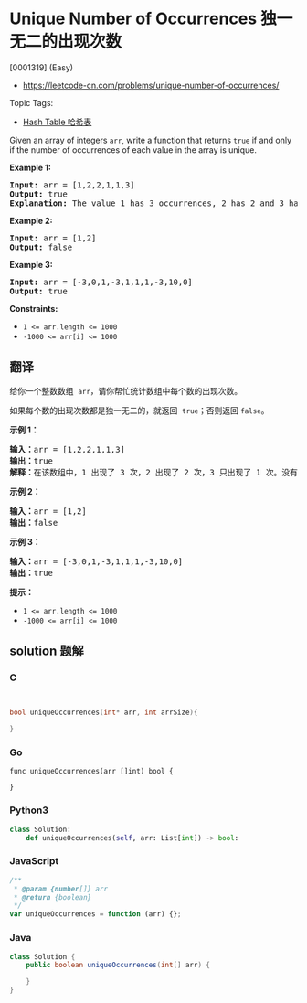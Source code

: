 # Unique Number of Occurrences 独一无二的出现次数

[0001319] (Easy)

- https://leetcode-cn.com/problems/unique-number-of-occurrences/

Topic Tags:

- [Hash Table 哈希表](https://leetcode-cn.com/tag/hash-table/)

Given an array of integers `arr`, write a function that returns `true` if and only if the number of occurrences of each value in the array is unique.

**Example 1:**

<pre><strong>Input:</strong> arr = [1,2,2,1,1,3]
<strong>Output:</strong> true
<strong>Explanation:</strong>&nbsp;The value 1 has 3 occurrences, 2 has 2 and 3 has 1. No two values have the same number of occurrences.</pre>

**Example 2:**

<pre><strong>Input:</strong> arr = [1,2]
<strong>Output:</strong> false
</pre>

**Example 3:**

<pre><strong>Input:</strong> arr = [-3,0,1,-3,1,1,1,-3,10,0]
<strong>Output:</strong> true
</pre>

**Constraints:**

- `1 <= arr.length <= 1000`
- `-1000 <= arr[i] <= 1000`

## 翻译

给你一个整数数组  `arr`，请你帮忙统计数组中每个数的出现次数。

如果每个数的出现次数都是独一无二的，就返回  `true`；否则返回 `false`。

**示例 1：**

<pre><strong>输入：</strong>arr = [1,2,2,1,1,3]
<strong>输出：</strong>true
<strong>解释：</strong>在该数组中，1 出现了 3 次，2 出现了 2 次，3 只出现了 1 次。没有两个数的出现次数相同。</pre>

**示例 2：**

<pre><strong>输入：</strong>arr = [1,2]
<strong>输出：</strong>false
</pre>

**示例 3：**

<pre><strong>输入：</strong>arr = [-3,0,1,-3,1,1,1,-3,10,0]
<strong>输出：</strong>true
</pre>

**提示：**

- `1 <= arr.length <= 1000`
- `-1000 <= arr[i] <= 1000`

## solution 题解

### C

```c


bool uniqueOccurrences(int* arr, int arrSize){

}


```

### Go

```golang
func uniqueOccurrences(arr []int) bool {

}
```

### Python3

```python
class Solution:
    def uniqueOccurrences(self, arr: List[int]) -> bool:

```

### JavaScript

```javascript
/**
 * @param {number[]} arr
 * @return {boolean}
 */
var uniqueOccurrences = function (arr) {};
```

### Java

```java
class Solution {
    public boolean uniqueOccurrences(int[] arr) {

    }
}
```
